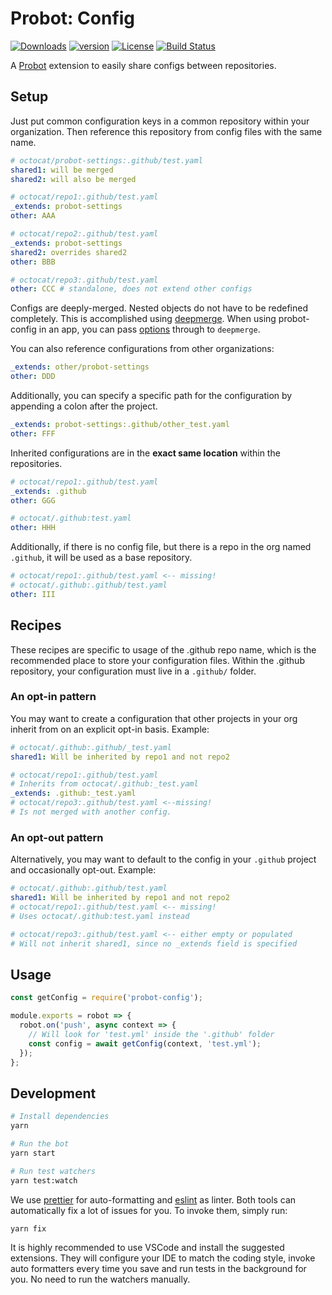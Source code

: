# Probot: Config

[![Downloads][npm-downloads]][npm-url] [![version][npm-version]][npm-url]
[![License][npm-license]][license-url]
[![Build Status][travis-status]][travis-url]

A [Probot](https://probot.github.io) extension to easily share configs between
repositories.

## Setup

Just put common configuration keys in a common repository within your
organization. Then reference this repository from config files with the same
name.

```yaml
# octocat/probot-settings:.github/test.yaml
shared1: will be merged
shared2: will also be merged

# octocat/repo1:.github/test.yaml
_extends: probot-settings
other: AAA

# octocat/repo2:.github/test.yaml
_extends: probot-settings
shared2: overrides shared2
other: BBB

# octocat/repo3:.github/test.yaml
other: CCC # standalone, does not extend other configs
```

Configs are deeply-merged. Nested objects do not have to be redefined
completely. This is accomplished using [deepmerge](https://github.com/KyleAMathews/deepmerge). When using probot-config in an app, you can pass [options](https://github.com/KyleAMathews/deepmerge#options) through to `deepmerge`.

You can also reference configurations from other organizations:

```yaml
_extends: other/probot-settings
other: DDD
```

Additionally, you can specify a specific path for the configuration by
appending a colon after the project.

```yaml
_extends: probot-settings:.github/other_test.yaml
other: FFF
```

Inherited configurations are in the **exact same location** within the 
repositories.

```yaml
# octocat/repo1:.github/test.yaml
_extends: .github
other: GGG

# octocat/.github:test.yaml
other: HHH
```

Additionally, if there is no config file, but there is a repo in the org named
`.github`, it will be used as a base repository.

```yaml
# octocat/repo1:.github/test.yaml <-- missing!
# octocat/.github:.github/test.yaml
other: III
```

## Recipes

These recipes are specific to usage of the .github repo name, which is the 
recommended place to store your configuration files. Within the .github repository, 
your configuration must live in a `.github/` folder.

### An opt-in pattern

You may want to create a configuration that other projects in your org inherit
from on an explicit opt-in basis. Example:

```yaml
# octocat/.github:.github/_test.yaml
shared1: Will be inherited by repo1 and not repo2

# octocat/repo1:.github/test.yaml
# Inherits from octocat/.github:_test.yaml
_extends: .github:_test.yaml
# octocat/repo3:.github/test.yaml <--missing!
# Is not merged with another config.
```

### An opt-out pattern

Alternatively, you may want to default to the config in your `.github` project
and occasionally opt-out. Example:

```yaml
# octocat/.github:.github/test.yaml
shared1: Will be inherited by repo1 and not repo2
# octocat/repo1:.github/test.yaml <-- missing!
# Uses octocat/.github:test.yaml instead

# octocat/repo3:.github/test.yaml <-- either empty or populated
# Will not inherit shared1, since no _extends field is specified
```

## Usage

```js
const getConfig = require('probot-config');

module.exports = robot => {
  robot.on('push', async context => {
    // Will look for 'test.yml' inside the '.github' folder
    const config = await getConfig(context, 'test.yml');
  });
};
```

## Development

```sh
# Install dependencies
yarn

# Run the bot
yarn start

# Run test watchers
yarn test:watch
```

We use [prettier](https://prettier.io/) for auto-formatting and
[eslint](https://eslint.org/) as linter. Both tools can automatically fix a lot
of issues for you. To invoke them, simply run:

```sh
yarn fix
```

It is highly recommended to use VSCode and install the suggested extensions.
They will configure your IDE to match the coding style, invoke auto formatters
every time you save and run tests in the background for you. No need to run the
watchers manually.

[license-url]: https://github.com/getsentry/probot-config/blob/master/LICENSE
[npm-url]: https://www.npmjs.com/package/probot-config
[npm-license]: https://img.shields.io/npm/l/probot-config.svg?style=flat
[npm-version]: https://img.shields.io/npm/v/probot-config.svg?style=flat
[npm-downloads]: https://img.shields.io/npm/dm/probot-config.svg?style=flat
[travis-url]: https://travis-ci.org/getsentry/probot-config
[travis-status]: https://travis-ci.org/getsentry/probot-config.svg?branch=master
